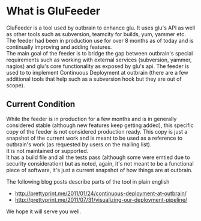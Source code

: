 What is GluFeeder
================
GluFeeder is a tool used by outbrain to enhance glu. It uses glu's API as well as other tools such as subversion, teamcity for builds, yum, yammer etc.  
The feeder had been in production use for over 8 months as of today and is continually improving and adding features.  
The main goal of the feeder is to bridge the gap between outbrain's special requirements such as working with external services (subversion, yammer, nagios) and glu's core functionality as exposed by glu's api. The feeder is used to to implement Continuous Deployment at outbrain (there are a few additional tools that help such as a subversion hook but they are out of scope).

Current Condition
-----------------
While the feeder is in production for a few months and is in generally considered stable (although new features keep getting added), this specific copy of the feeder is not considered production ready.
This copy is just a snapshot of the current work and is meant to be used as a reference to outbrain's work (as requested by users on the mailing list).  
It is not maintained or supported.   
It has a build file and all the tests pass (although some were emtied due to security consideration) but as noted, again, it's not meant to be a functional piece of software, it's just a current snapshot of how things are at outbrain.

The following blog posts describe parts of the tool in plain english 

 - http://prettyprint.me/2011/01/24/continuous-deployment-at-outbrain/ 
 - http://prettyprint.me/2011/07/31/visualizing-our-deployment-pipeline/

We hope it will serve you well.

